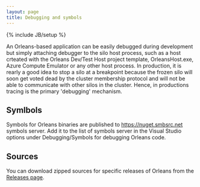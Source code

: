```yaml
---
layout: page
title: Debugging and symbols
---
```

{% include JB/setup %}

An Orleans-based application can be easily debugged during development but simply attaching debugger to the silo host process, such as a host crteated with the Orleans Dev/Test Host project template, OrleansHost.exe, Azure Compute Emulator or any other host process.
In production, it is rearly a good idea to stop a silo at a breakpoint because the frozen silo will soon get voted dead by the cluster membership protocol and will not be able to communicate with other silos in the cluster.
Hence, in productions tracing is the primary 'debugging' mechanism.
 

## Symlbols
Symbols for Orleans binaries are published to https://nuget.smbsrc.net symbols server. Add it to the list of symbols server in the Visual Studio options under Debugging/Symbols for debugging Orleans code.

## Sources

You can download zipped sources for specific releases of Orleans from the [Releases page](https://github.com/dotnet/orleans/releases).

